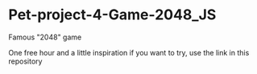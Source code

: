 # Pet-project-4-Game-2048_JS
Famous "2048" game

One free hour and a little inspiration
if you want to try, use the link in this repository
